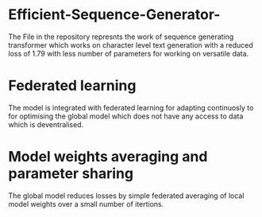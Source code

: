 # Efficient-Sequence-Generator-
The File in the repository represnts the work of sequence generating transformer which works on character level text generation 
with a reduced loss of 1.79 with less number of parameters for working on versatile data.
# Federated learning 
The model is integrated with federated learning for adapting continuosly to for optimising the global model which does not have any access to data which is deventralised.
# Model weights averaging and parameter sharing 
The global model reduces losses by simple federated averaging of local model weights over a small number of itertions.
